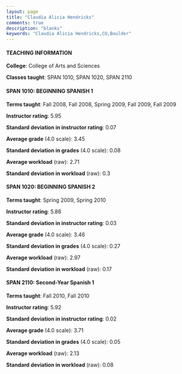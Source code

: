 ```yaml
---
layout: page
title: "Claudia Alicia Hendricks" 
comments: true
description: "blanks"
keywords: "Claudia Alicia Hendricks,CU,Boulder"
---
```

<head>
<script src="https://ajax.googleapis.com/ajax/libs/jquery/2.1.3/jquery.min.js"></script>
<script src="https://dl.dropboxusercontent.com/s/pc42nxpaw1ea4o9/highcharts.js?dl=0"></script>
<!-- <script src="../assets/js/highcharts.js"></script> -->
<style type="text/css">@font-face {
	font-family: "Bebas Neue";
	src: url(https://www.filehosting.org/file/details/544349/BebasNeue Regular.otf) format("opentype");
	}
	h1.Bebas { 
		font-family: "Bebas Neue", Verdana, Tahoma;
	}
</style>
</head>
	   
#### TEACHING INFORMATION

**College**: College of Arts and Sciences

**Classes taught**: SPAN 1010, SPAN 1020, SPAN 2110

#### SPAN 1010: BEGINNING SPANISH 1

**Terms taught**: Fall 2008, Fall 2008, Spring 2009, Fall 2009, Fall 2009

**Instructor rating**: 5.95

**Standard deviation in instructor rating**: 0.07

**Average grade** (4.0 scale): 3.45

**Standard deviation in grades** (4.0 scale): 0.08

**Average workload** (raw): 2.71

**Standard deviation in workload** (raw): 0.3

#### SPAN 1020: BEGINNING SPANISH 2

**Terms taught**: Spring 2009, Spring 2010

**Instructor rating**: 5.86

**Standard deviation in instructor rating**: 0.03

**Average grade** (4.0 scale): 3.46

**Standard deviation in grades** (4.0 scale): 0.27

**Average workload** (raw): 2.97

**Standard deviation in workload** (raw): 0.17

#### SPAN 2110: Second-Year Spanish 1

**Terms taught**: Fall 2010, Fall 2010

**Instructor rating**: 5.92

**Standard deviation in instructor rating**: 0.02

**Average grade** (4.0 scale): 3.71

**Standard deviation in grades** (4.0 scale): 0.05

**Average workload** (raw): 2.13

**Standard deviation in workload** (raw): 0.08

